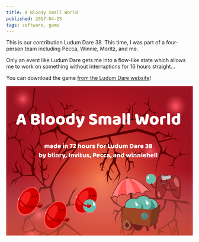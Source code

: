 ```yaml
---
title: A Bloody Small World
published: 2017-04-25
tags: software, game
---
```


This is our contribution Ludum Dare 38. This time, I was part of a four-person team including Pecca, Winnie, Moritz, and me.

Only an event like Ludum Dare gets me into a flow-like state which allows me to work on something without interruptions for 16 hours straight...

You can download the game [from the Ludum Dare website](https://ldjam.com/events/ludum-dare/38/a-bloody-small-world)!

[![Screenshot of "A Bloody Small World"](title.png)](https://ldjam.com/events/ludum-dare/38/a-bloody-small-world)

